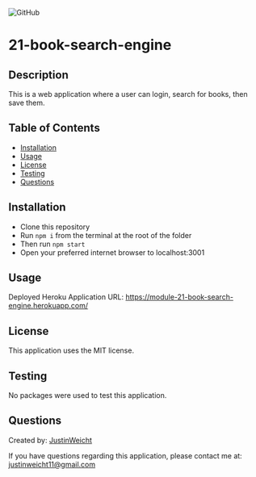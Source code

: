 
  ![GitHub](https://img.shields.io/github/license/JustinWeicht/21-book-search-engine)

  # 21-book-search-engine

  ## Description
  This is a web application where a user can login, search for books, then save them.

  ## Table of Contents
  * [Installation](#installation)
  * [Usage](#usage)
  * [License](#license)
  * [Testing](#testing)
  * [Questions](#questions)

  ## Installation 
  - Clone this repository  
  - Run `npm i` from the terminal at the root of the folder  
  - Then run `npm start`  
  - Open your preferred internet browser to localhost:3001

  ## Usage
  Deployed Heroku Application URL: https://module-21-book-search-engine.herokuapp.com/

  ## License
  This application uses the MIT license.
  
  ## Testing
  No packages were used to test this application.

  ## Questions
  Created by: [JustinWeicht](https://github.com/JustinWeicht)
  
  If you have questions regarding this application, please contact me at: [justinweicht11@gmail.com](justinweicht11@gmail.com)